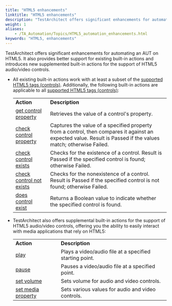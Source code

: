 ```yaml
--- 
title: "HTML5 enhancements"
linktitle: "HTML5 enhancements"
description: "TestArchitect offers significant enhancements for automating an AUT on HTML5. It also provides better support for existing built-in actions and introduces new supplemented built-in actions for the support of HTML5 audio/video controls."
weight: 1
aliases: 
    - /TA_Automation/Topics/HTML5_automation_enhancements.html
keywords: "HTML5, enhancements"
---
```


TestArchitect offers significant enhancements for automating an AUT on HTML5. It also provides better support for existing built-in actions and introduces new supplemented built-in actions for the support of HTML5 audio/video controls.

-   All existing built-in actions work with at least a subset of the [supported HTML5 tags \(controls\)](/TA_Automation/Topics/HTML5_automation_new_tags.html). Additionally, the following built-in actions are applicable to all [supported HTML5 tags \(controls\)](/TA_Automation/Topics/HTML5_automation_new_tags.html):

    |||
    |------|------|
    |**Action**|**Description**|
    |[get control property](/TA_Automation/Topics/bia_get_control_property.html)|Retrieves the value of a control's property.|
    |[check control property](/TA_Automation/Topics/bia_check_control_property.html)|Captures the value of a specified property from a control, then compares it against an expected value. Result is Passed if the values match; otherwise Failed.|
    |[check control exists](/TA_Automation/Topics/bia_check_control_exists.html)|Checks for the existence of a control. Result is Passed if the specified control is found; otherwise Failed.|
    |[check control not exists](/TA_Automation/Topics/bia_check_control_not_exists.html)|Checks for the nonexistence of a control. Result is Passed if the specified control is not found; otherwise Failed.|
    |[does control exist](/TA_Automation/Topics/bia_does_control_exist.html)|Returns a Boolean value to indicate whether the specified control is found.|

-   TestArchitect also offers supplemental built-in actions for the support of HTML5 audio/video controls, offering you the ability to easily interact with media applications that rely on HTML5:

    |||
    |------|------|
    |**Action**|**Description**|
    |[play](/TA_Automation/Topics/bia_html5_audio_video_play.html)|Plays a video/audio file at a specified starting point.|
    |[pause](/TA_Automation/Topics/bia_html5_audio_video_pause.html)|Pauses a video/audio file at a specified point.|
    |[set volume](/TA_Automation/Topics/bia_html5_audio_video_set_volume.html)|Sets volume for audio and video controls.|
    |[set media property](/TA_Automation/Topics/bia_html5_audio_video_set_media_property.html)|Sets various values for audio and video controls.|




